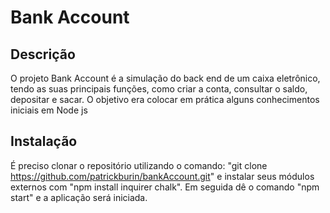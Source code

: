 # Bank Account

## Descrição

O projeto Bank Account é a simulação do back end de um caixa eletrônico, tendo as suas principais funções, como criar a conta, consultar o saldo, depositar e sacar. O objetivo era colocar em prática alguns conhecimentos iniciais em Node js

## Instalação

É preciso clonar o repositório utilizando o comando: "git clone https://github.com/patrickburin/bankAccount.git" e instalar seus módulos externos com "npm install inquirer chalk". Em seguida dê o comando "npm start" e a aplicação será iniciada.